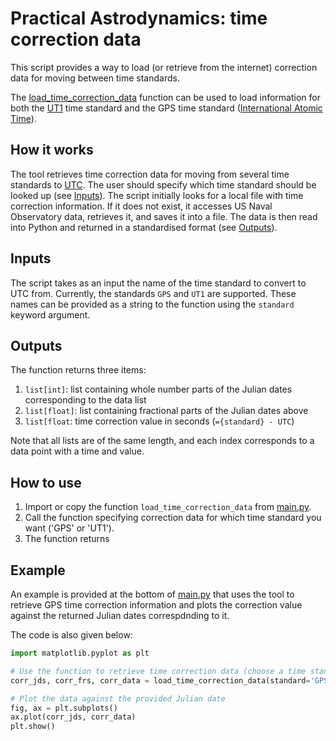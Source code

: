 # Practical Astrodynamics: time correction data
This script provides a way to load (or retrieve from the internet) correction data for moving
between time standards.

The [load_time_correction_data](https://github.com/JasperJeuken/PracticalAstrodynamicsTime/blob/main/main.py#L5-L65)
function can be used to load information for both the
[UT1](https://en.wikipedia.org/wiki/Universal_Time) time standard and the GPS time standard
([International Atomic Time](https://en.wikipedia.org/wiki/International_Atomic_Time)).

## How it works
The tool retrieves time correction data for moving from several time standards to [UTC](https://en.wikipedia.org/wiki/Coordinated_Universal_Time).
The user should specify which time standard should be looked up (see [Inputs](#inputs)). The script initially looks for a local file with time correction information. If it does not exist, 
it accesses US Naval Observatory data, retrieves it, and saves it into a file. The data is then read
into Python and returned in a standardised format (see [Outputs](#outputs)).

## Inputs
The script takes as an input the name of the time standard to convert to UTC from. Currently,
the standards `GPS` and `UT1` are supported. These names can be provided as a string to the function using the
`standard` keyword argument.

## Outputs
The function returns three items:
1. `list[int]`: list containing whole number parts of the Julian dates corresponding to the data list
2. `list[float]`: list containing fractional parts of the Julian dates above
3. `list[float`: time correction value in seconds (`={standard} - UTC`)

Note that all lists are of the same length, and each index corresponds to a data point with a time and value.

## How to use
1. Import or copy the function `load_time_correction_data` from [main.py](main.py).
2. Call the function specifying correction data for which time standard you want ('GPS' or 'UT1').
3. The function returns 

## Example
An example is provided at the bottom of [main.py](main.py) that uses the tool to retrieve GPS time
correction information and plots the correction value against the returned Julian dates correspdnding to it.

The code is also given below:
```python
import matplotlib.pyplot as plt

# Use the function to retrieve time correction data (choose a time standard)
corr_jds, corr_frs, corr_data = load_time_correction_data(standard='GPS')  # alternatively: GPS

# Plot the data against the provided Julian date
fig, ax = plt.subplots()
ax.plot(corr_jds, corr_data)
plt.show()
```